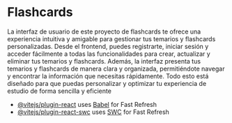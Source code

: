# Flashcards

La interfaz de usuario de este proyecto de flashcards te ofrece una experiencia intuitiva y amigable para gestionar tus temarios y flashcards personalizadas. Desde el frontend, puedes registrarte, iniciar sesión y acceder fácilmente a todas las funcionalidades para crear, actualizar y eliminar tus temarios y flashcards. Además, la interfaz presenta tus temarios y flashcards de manera clara y organizada, permitiéndote navegar y encontrar la información que necesitas rápidamente. Todo esto está diseñado para que puedas personalizar y optimizar tu experiencia de estudio de forma sencilla y eficiente

- [@vitejs/plugin-react](https://github.com/vitejs/vite-plugin-react/blob/main/packages/plugin-react/README.md) uses [Babel](https://babeljs.io/) for Fast Refresh
- [@vitejs/plugin-react-swc](https://github.com/vitejs/vite-plugin-react-swc) uses [SWC](https://swc.rs/) for Fast Refresh
